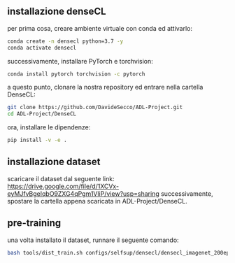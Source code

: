 ## installazione denseCL
per prima cosa, creare ambiente virtuale con conda ed attivarlo:
```bash
conda create -n densecl python=3.7 -y
conda activate densecl
```
successivamente, installare PyTorch e torchvision:
```bash
conda install pytorch torchvision -c pytorch
```
a questo punto, clonare la nostra repository ed entrare nella cartella DenseCL:
```bash
git clone https://github.com/DavideSecco/ADL-Project.git
cd ADL-Project/DenseCL
```
ora, installare le dipendenze:
```bash
pip install -v -e .
```

## installazione dataset
scaricare il dataset dal seguente link: https://drive.google.com/file/d/1XCVx-eyMJfvBgeIqbO9ZXG4qPgm1VliP/view?usp=sharing
successivamente, spostare la cartella appena scaricata in ADL-Project/DenseCL.

## pre-training
una volta installato il dataset, runnare il seguente comando:
```bash
bash tools/dist_train.sh configs/selfsup/densecl/densecl_imagenet_200ep.py 1
```